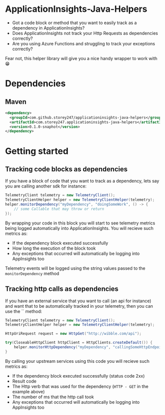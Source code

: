 # ApplicationInsights-Java-Helpers

- Got a code block or method that you want to easily track as a dependency in ApplicationInsights?
- Does ApplicationInsights not track your Http Requests as dependencies correctly?
- Are you using Azure Functions and struggling to track your exceptions correctly?

Fear not, this helper library will give you a nice handy wrapper to work with :grin:

# Dependencies

## Maven

```xml
<dependency>
  <groupId>com.github.storey247/applicationinsights-java-helpers</groupId>
  <artifactId>com.storey247.applicationinsights-java-helpers</artifactId>
  <version>0.1.0-snaphot</version>
</dependency>
```

# Getting started

## Tracking code blocks as dependencies
If you have a block of code that you want to track as a dependency, lets say you are calling another sdk for instance:

```java
TelemetryClient telemetry = new TelemetryClient();
TelemetryClientHelper helper = new TelemetryClientHelper(telemetry);
helper.monitorDependency("myDependency", "doingSomeWork", () -> {
    // some Callable that may throw or return
});
```

By wrapping your code in this block you will start to see telemetry metrics being logged automatically into ApplicationInsights. You will recieve such metrics as:
- If the dependency block executed successfully
- How long the execution of the block took
- Any exceptions that occurred will automatically be logging into AppInsights too
  
Telemetry events will be logged using the string values passed to the `monitorDependency` method

## Tracking http calls as dependencies
If you have an external service that you want to call (an api for instance) and want that to be automatically tracked in your telemetry, then you can use the `` method:

```java
TelemetryClient telemetry = new TelemetryClient();
TelemetryClientHelper helper = new TelemetryClientHelper(telemetry);

HttpUriRequest request = new HttpGet("http://wibble.com/api");

try(CloseableHttpClient httpClient = HttpClients.createDefault()) {
    helper.monitorHttpDependency("myDependency", "callingSomeHttpEndpoint", httpClient, request);
}
```

By calling your upstream services using this code you will recieve such metrics as:
- If the dependency block executed successfully (status code 2xx)
- Result code
- The Http verb that was used for the dependency (`HTTP - GET` in the example above)
- The number of ms that the http call took
- Any exceptions that occurred will automatically be logging into AppInsights too